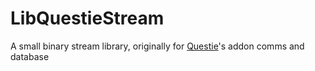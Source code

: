 # LibQuestieStream

A small binary stream library, originally for [Questie](https://github.com/AeroScripts/QuestieDev/)'s addon comms and database
